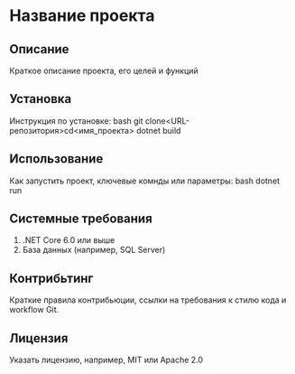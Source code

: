 # Название проекта
## Описание
Краткое описание проекта, его целей и функций
## Установка
Инструкция по установке:
bash
git clone<URL-репозитория>cd<имя_проекта>
dotnet build
## Использование
Как запустить проект, ключевые комнды или параметры:
bash dotnet run
## Системные требования
1. .NET Core 6.0 или выше
2. База данных (например, SQL Server) 
## Контрибьтинг
Краткие правила контрибьюции, ссылки на требования к стилю кода и workflow Git.
## Лицензия
Указать лицензию, например, MIT или Apache 2.0